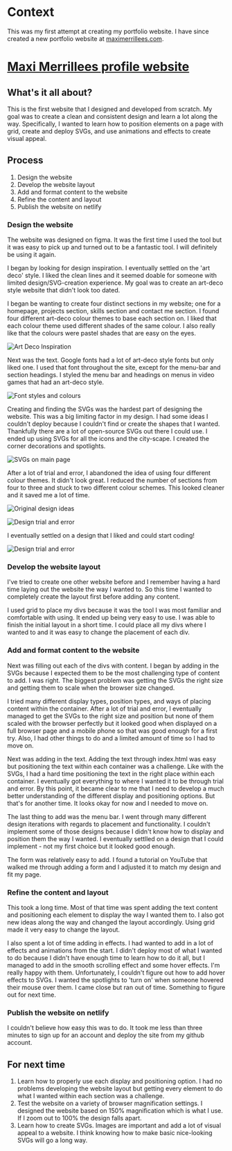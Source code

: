 # Context
This was my first attempt at creating my portfolio website. I have since created a new portfolio website at [maximerrillees.com](http://www.maximerrillees.com/).


# [Maxi Merrillees profile website](https://maxi-merrillees.netlify.com/)

## What's it all about?
This is the first website that I designed and developed from scratch. My goal was to create a clean and consistent design and learn a lot along the way. Specifically, I wanted to learn how to position elements on a page with grid, create and deploy SVGs, and use animations and effects to create visual appeal.

## Process

1.	Design the website 
2.  Develop the website layout
3.  Add and format content to the website
4.  Refine the content and layout
5.  Publish the website on netlify

### Design the website
The website was designed on figma. It was the first time I used the tool but it was easy to pick up and turned out to be a fantastic tool. I will definitely be using it again.

I began by looking for design inspiration. I eventually settled on the 'art deco' style. I liked the clean lines and it seemed doable for someone with limited design/SVG-creation experience. My goal was to create an art-deco style website that didn't look too dated.

I began be wanting to create four distinct sections in my website; one for a homepage, projects section, skills section and contact me section. I found four different art-deco colour themes to base each section on. I liked that each colour theme used different shades of the same colour. I also really like that the colours were pastel shades that are easy on the eyes.

![Art Deco Inspiration](/figma_images/one-art-deco.png)

Next was the text. Google fonts had a lot of art-deco style fonts but only liked one. I used that font throughout the site, except for the menu-bar and section headings. I styled the menu bar and headings on menus in video games that had an art-deco style.

![Font styles and colours](/figma_images/two-fonts.png)

Creating and finding the SVGs was the hardest part of designing the website. This was a big limiting factor in my design. I had some ideas I couldn't deploy because I couldn't find or create the shapes that I wanted. Thankfully there are a lot of open-source SVGs out there I could use. I ended up using SVGs for all the icons and the city-scape. I created the corner decorations and spotlights.

![SVGs on main page](/figma_images/three-svgs.png)

After a lot of trial and error, I abandoned the idea of using four different colour themes. It didn't look great. I reduced the number of sections from four to three and stuck to two different colour schemes. This looked cleaner and it saved me a lot of time.

![Original design ideas](/figma_images/four-design-ideas.png)

![Design trial and error](/figma_images/five-trial-and-error.png)

I eventually settled on a design that I liked and could start coding!

![Design trial and error](/figma_images/six-final-design.png)

### Develop the website layout
I've tried to create one other website before and I remember having a hard time laying out the website the way I wanted to. So this time I wanted to completely create the layout first before adding any content.

I used grid to place my divs because it was the tool I was most familiar and comfortable with using. It ended up being very easy to use. I was able to finish the initial layout in a short time. I could place all my divs where I wanted to and it was easy to change the placement of each div.

### Add and format content to the website
Next was filling out each of the divs with content. I began by adding in the SVGs because I expected them to be the most challenging type of content to add. I was right. The biggest problem was getting the SVGs the right size and getting them to scale when the browser size changed. 

I tried many different display types, position types, and ways of placing content within the container. After a lot of trial and error, I eventually managed to get the SVGs to the right size and position but none of them scaled with the browser perfectly but it looked good when displayed on a full browser page and a mobile phone so that was good enough for a first try. Also, I had other things to do and a limited amount of time so I had to move on.

Next was adding in the text. Adding the text through index.html was easy but positioning the text within each container was a challenge. Like with the SVGs, I had a hard time positioning the text in the right place within each container. I eventually got everything to where I wanted it to be through trial and error. By this point, it became clear to me that I need to develop a much better understanding of the different display and positioning options. But that's for another time. It looks okay for now and I needed to move on.

The last thing to add was the menu bar. I went through many different design iterations with regards to placement and functionality. I couldn't implement some of those designs because I didn't know how to display and position them the way I wanted. I eventually settlled on a design that I could implement - not my first choice but it looked good enough.

The form was relatively easy to add. I found a tutorial on YouTube that walked me through adding a form and I adjusted it to match my design and fit my page. 

### Refine the content and layout
This took a long time. Most of that time was spent adding the text content and positioning each element to display the way I wanted them to. I also got new ideas along the way and changed the layout accordingly. Using grid made it very easy to change the layout.

I also spent a lot of time adding in effects. I had wanted to add in a lot of effects and animations from the start. I didn't deploy most of what I wanted to do because I didn't have enough time to learn how to do it all, but I managed to add in the smooth scrolling effect and some hover effects. I'm really happy with them. Unfortunately, I couldn't figure out how to add hover effects to SVGs. I wanted the spotlights to 'turn on' when someone hovered their mouse over them. I came close but ran out of time. Something to figure out for next time.

### Publish the website on netlify
I couldn't believe how easy this was to do. It took me less than three minutes to sign up for an account and deploy the site from my github account.

## For next time
1.  Learn how to properly use each display and positioning option. I had no problems developing the website layout but getting every element to do what I wanted within each section was a challenge.
2.  Test the website on a variety of browser magnification settings. I designed the website based on 150% magnification which is what I use. If I zoom out to 100% the design falls apart.
3.  Learn how to create SVGs. Images are important and add a lot of visual appeal to a website. I think knowing how to make basic nice-looking SVGs will go a long way.